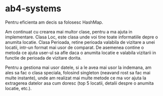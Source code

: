 # ab4-systems

Pentru eficienta am decis sa folosesc HashMap. 
	
Am continuat cu crearea mai multor clase, pentru a ma ajuta in implementare. Clasa Loc, este 
clasa unde voi tine toate informatiile depre o anumita locatie. Clasa Perioada, retine perioada
valabila de vizitare a unei locatii, intr-un format mai usor de comparat. De asemenea contine o 
metoda ce ajuta user-ul sa afle daca o anumita locatie e valabila vizitarii in functie de perioada
de vizitare dorita.

Pentru a gestiona mai usor datele, si a le avea mai usor la indemana, am ales sa fac o clasa 
speciala, folosind singleton (neavand rost sa fac mai multe instante), unde am realizat mai multe
metode ce ma vor ajuta la extragerea datelor asa cum doresc (top 5 locatii, detalii despre 
o anumita locatie, etc.).
